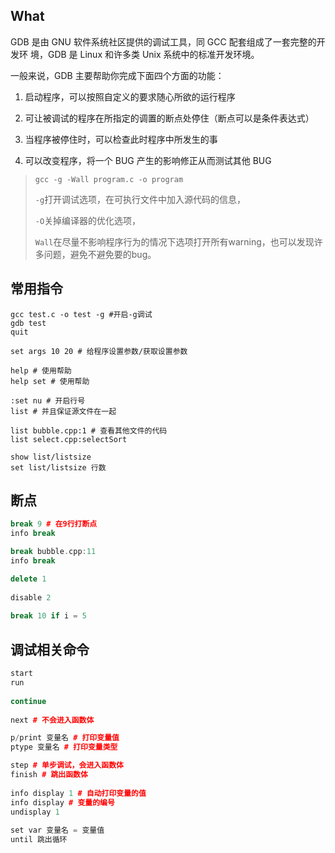 ## What

GDB 是由 GNU 软件系统社区提供的调试工具，同 GCC 配套组成了一套完整的开发环 境，GDB 是 Linux 和许多类 Unix 系统中的标准开发环境。

一般来说，GDB 主要帮助你完成下面四个方面的功能：

1. 启动程序，可以按照自定义的要求随心所欲的运行程序 
2.  可让被调试的程序在所指定的调置的断点处停住（断点可以是条件表达式） 
3. 当程序被停住时，可以检查此时程序中所发生的事

4. 可以改变程序，将一个 BUG 产生的影响修正从而测试其他 BUG

> `gcc -g -Wall program.c -o program`
>
> `-g`打开调试选项，在可执行文件中加入源代码的信息，
>
> `-O`关掉编译器的优化选项，
>
> `Wall`在尽量不影响程序行为的情况下选项打开所有warning，也可以发现许多问题，避免不避免要的bug。

## 常用指令

```shell
gcc test.c -o test -g #开启-g调试
gdb test
quit

set args 10 20 # 给程序设置参数/获取设置参数

help # 使用帮助
help set # 使用帮助

:set nu # 开启行号
list # 并且保证源文件在一起

list bubble.cpp:1 # 查看其他文件的代码
list select.cpp:selectSort

show list/listsize 
set list/listsize 行数
```
## 断点

```cpp
break 9 # 在9行打断点
info break

break bubble.cpp:11
info break

delete 1
    
disable 2
    
break 10 if i = 5
```

## 调试相关命令

```cpp
start
run
    
continue
    
next # 不会进入函数体

p/print 变量名 # 打印变量值
ptype 变量名 # 打印变量类型

step # 单步调试，会进入函数体
finish # 跳出函数体
    
info display 1 # 自动打印变量的值
info display # 变量的编号
undisplay 1
    
set var 变量名 = 变量值
until 跳出循环
```

